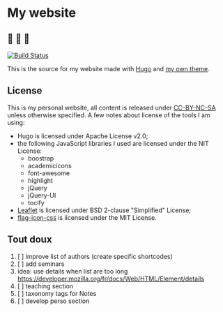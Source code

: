 # My website

## :construction: :construction: :construction:

[![Build Status](https://travis-ci.org/KevCaz/KevCaz.github.io.svg?branch=dev)](https://travis-ci.org/KevCaz/KevCaz.github.io)

This is the source for my website made with [Hugo](https://gohugo.io) and [my own theme](https://github.com/KevCaz/hugo-KevCaz).


## License

This is my personal website, all content is released under [CC-BY-NC-SA](https://creativecommons.org/licenses/by-nc-sa/4.0/) unless otherwise
specified. A few notes about license of the tools I am using:

  - Hugo is licensed under Apache License v2.0;
  - the following JavaScript libraries I used are licensed under the NIT License:
    - boostrap
    - academicicons
    - font-awesome
    - highlight
    - jQuery
    - jQuery-UI
    - tocify
  - [Leaflet](http://leafletjs.com) is licensed under BSD 2-clause "Simplified" License;
  - [flag-icon-css](http://flag-icon-css.lip.is/) is licensed under the MIT License.


## Tout doux

1. [ ] improve list of authors (create specific shortcodes)
2. [ ] add seminars
3. idea: use details when list are too long https://developer.mozilla.org/fr/docs/Web/HTML/Element/details
2. [ ] teaching section
4. [ ] taxonomy tags for Notes
5. [ ] develop perso section
